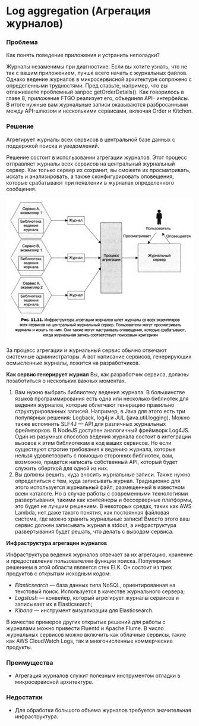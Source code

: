 # Log aggregation (Агрегация журналов)

### Проблема

Как понять поведение приложения и устранить неполадки?

Журналы незаменимы при диагностике. Если вы хотите узнать, что не так с вашим приложением, лучше всего начать с журнальных файлов. Однако ведение журналов в микросервисной архитектуре сопряжено с определенными трудностями. Пред­ ставьте, например, что вы отлаживаете проблемный запрос getOrderDetails(). Как говорилось в главе 8, приложение FTGO реализует его, объединяя API- интерфейсы. В итоге нужные вам журнальные записи оказываются разбросанными между API-шлюзом и несколькими сервисами, включая Order и Kitchen.

### Решение

Агрегирует журналы всех сервисов в центральной базе данных с поддержкой поиска и уведомлений.

Решение состоит в использовании агрегации журналов. Этот процесс отправляет журналы всех сервисов на центральный журнальный сервер. Как только сервер их сохранит, вы сможете их просматривать, искать и анализировать, а также сконфигурировать оповещения, которые срабатывают при появлении в журналах определенного сообщения.

![Untitled](Log%20aggregation%20(%D0%90%D0%B3%D1%80%D0%B5%D0%B3%D0%B0%D1%86%D0%B8%D1%8F%20%D0%B6%D1%83%D1%80%D0%BD%D0%B0%D0%BB%D0%BE%D0%B2)/Untitled.png)

За процесс агрегации и журнальный сервис обычно отвечают системные админи­страторы. А вот написание сервисов, генерирующих осмысленные журналы, ложится на разработчиков.

**Как сервис генерирует журнал**
Вы, как разработчик сервиса, должны позаботиться о нескольких важных моментах.

1. Вам нужно выбрать библиотеку ведения журнала.
В большинстве языков программирования есть одна или несколько библиотек для ведения журналов, которые облегчают генерацию правильно структурированных за­писей. Например, в Java для этого есть три популярных решения: Logback, log4j и JUL (java.util.logging). Можно также вспомнить SLF4J — API для различных журнальных фреймворков. В NodeJS доступен аналогичный фреймворк Log4JS. Один из разумных способов ведения журнала состоит в интеграции вызовов к этим библиотекам в код ваших сервисов. Но если существуют строгие требования к ведению журнала, которые нельзя удовлетворить с помощью сторонних библиотек, вам, возможно, придется на­писать собственный API, который будет служить оберткой для одной из них.
2. Вы должны решить, куда вносить журнальные записи.
Также нужно определиться с тем, куда записывать журнал. Традиционно для этого используется журнальный файл, размещенный в известном всем каталоге. Но в случае работы с современными технологиями развертывания, такими как кон­тейнеры и бессерверные платформы, это будет не лучшим решением. В некоторых средах, таких как AWS Lambda, нет даже такого понятия, как посто­янная файловая система, где можно хранить журнальные записи! Вместо этого ваш сервис должен записывать журнал в stdout, а инфраструктура развертывания будет решать, что делать с выводом сервиса.

**Инфраструктура агрегации журналов**

Инфраструктура ведения журналов отвечает за их агрегацию, хранение и предо­ставление пользователям функции поиска. Популярным решением в этой области является стек ELK. Он состоит из трех продуктов с открытым исходным кодом:

- *Elasticsearch —* база данных типа NoSQL, ориентированная на текстовый поиск. Используется в качестве журнального сервера;
- *Logstash* — конвейер, который агрегирует журналы сервисов и записывает их в Elasticsearch;
- *Kibana —* инструмент визуализации для Elasticsearch.

В качестве примеров других открытых решений для работы с журналами можно привести Fluentd и Apache Flume. В число журнальных сервисов можно включить как облачные сервисы, такие как AWS CloudWatch Logs, так и многочисленные коммерческие продукты. 

### Преимущества

- Агрегация журналов служит полезным инструментом от­ладки в микросервисной архитектуре.

### Недостатки

- Для обработки большого объема журналов требуется значительная инфраструктура.
